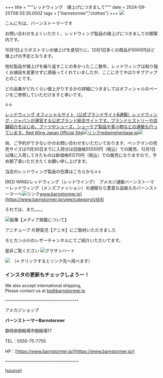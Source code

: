+++
title = """レッドウィング　値上げにつきまして"""
date = 2024-09-25T08:33:35.000Z
tags = ["barnstormer","clothes"]
+++
[![](https://stat.ameba.jp/user_images/20231023/16/barnstormer-go/b2/03/p/o0420015015354743273.png)](https://ameblo.jp/barnstormer-go/entry-12825670498.html)

こんにちは、バーンストーマーです

お問い合わせをよくいただく、レッドウィング製品の値上げにつきましての御案内です。

10月1日よりポストマンの値上げを皮切りに、12月1日多くの商品が5000円ほど値上げの予定となります。

他社製品が値上げを繰り返すことの多かったここ数年、レッドウィングは粘り強くお値段を変更せずに頑張ってくれていましたが、ここにきてやはりギブアップとのことです。

どの品番がどれくらい値上がりするかの詳細につきましてはオフィシャルのページをご参照していただけますと幸いです。

↓↓

[レッドウィング オフィシャルサイト（公式ブランドサイト&通販）レッドウィング・ジャパンが運営する公式ブランド総合サイトです。ブランドヒストリーや店舗紹介をはじめ、ブーツやシューズ、シューケア製品や革小物などの通販も行っています。Red Wing Japan Official Site![リンク](https://c.stat100.ameba.jp/ameblo/symbols/v3.20.0/svg/gray/editor_link.svg)redwingheritage.jp![](https://redwingheritage.jp/client_info/RWJ/infoimage/NEWS_240830.jpg)](https://redwingheritage.jp/topics_detail.html?info_id=517)

尚、ご予約ができないかのお問い合わせをいただいております、ベックマンの完売サイズは11月30日までに入荷分は旧価格55550円（税込）での販売、12月1日以降に入荷してきたものは新価格61270円（税込）での販売になりますので、予め御了承いただきたくお願い申し上げます。

当店のレッドウィング製品の在庫はこちらから↓↓

[RED WING/レッドウィング（レッドウイング）　アメカジ通販バーンストーマーレッドウィング（メンズファッション）の通販なら豊富な品揃えのバーンストーマーへ![リンク](https://c.stat100.ameba.jp/ameblo/symbols/v3.20.0/svg/gray/editor_link.svg)www.barnstormer.jp](https://www.barnstormer.jp/view/category/ct64)

それでは、また。。。。

![鉛筆](https://stat100.ameba.jp/blog/ucs/img/char/char3/519.png)【メディア掲載について】

アニチューブ 片野英児【アニキ】にご取材いただきました

モヒカン小川のレザーチャンネルにてご紹介いただいてます。

是非ご覧ください ![グラサンハート](https://stat100.ameba.jp/blog/ucs/img/char/char3/148.png)

[![](https://stat.ameba.jp/user_images/20230412/16/barnstormer-go/6a/23/p/o0108010815269242493.png)](https://www.instagram.com/barnstormer_daily/)　（←クリックするとリンク先へ飛べます）

### インスタの更新もチェックしようー！

We also accept international shipping,  
Please contact us at bs@barnstormer.jp

**\-------------------------------------**

アメカジショップ

**バーンストーマーBarnstormer**

静岡県御殿場市御殿場17

TEL：0550-75-7755

HP：[https://www.barnstormer.jp/](https://www.barnstormer.jp/)

**\-------------------------------------**

[[source]](https://ameblo.jp/barnstormer-go/entry-12868868856.html)
